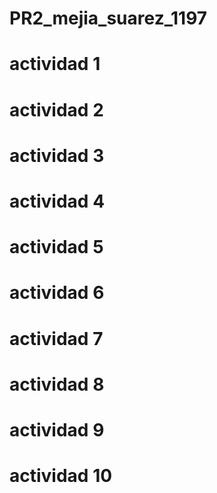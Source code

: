 # PR2_mejia_suarez_1197
# actividad 1

# actividad 2
# actividad 3
# actividad 4
# actividad 5
# actividad 6
# actividad 7
# actividad 8
# actividad 9
# actividad 10
